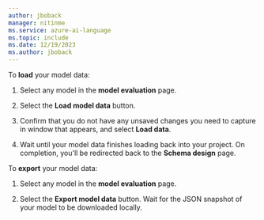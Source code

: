 ```yaml
---
author: jboback
manager: nitinme
ms.service: azure-ai-language
ms.topic: include
ms.date: 12/19/2023
ms.author: jboback
---
```


To **load** your model data:

1. Select any model in the **model evaluation** page.

2. Select the **Load model data** button. 

3. Confirm that you do not have any unsaved changes you need to capture in window that appears, and select **Load data**. 

4. Wait until your model data finishes loading back into your project. On completion, you'll be redirected back to the **Schema design** page. 

To **export** your model data:

1. Select any model in the **model evaluation** page.

2.  Select the **Export model data** button. Wait for the JSON snapshot of your model to be downloaded locally. 
